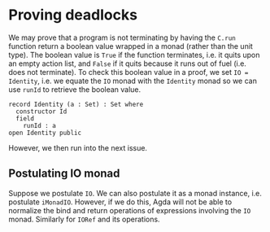 # Proving deadlocks #
We may prove that a program is not terminating by having the `C.run` function return a boolean value wrapped in a monad (rather than the unit type). The boolean value is `True` if the function terminates, i.e. it quits upon an empty action list, and `False` if it quits because it runs out of fuel (i.e. does not terminate). To check this boolean value in a proof, we set `IO = Identity`, i.e. we equate the `IO` monad with the `Identity` monad so we can use `runId` to retrieve the boolean value.

```
record Identity (a : Set) : Set where
  constructor Id
  field
    runId : a
open Identity public
```

However, we then run into the next issue.

## Postulating IO monad ##
Suppose we postulate `IO`. We can also postulate it as a monad instance, i.e. postulate `iMonadIO`. However, if we do this, Agda will not be able to normalize the bind and return operations of expressions involving the `IO` monad. Similarly for `IORef` and its operations.
